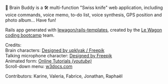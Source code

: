 🧠 Brain Buddy is a 🛠 multi-function "Swiss knife" web application, including voice commands, voice memo, to-do list, voice synthesis, GPS position and photo album... Have fun!

Rails app generated with [lewagon/rails-templates](https://github.com/lewagon/rails-templates), created by the [Le Wagon coding bootcamp](https://www.lewagon.com) team.
<br>

Credits:
<br>
Brain characters: <a href="http://www.freepik.com">Designed by upklyak / Freepik</a>
<br>
Talking microphone character: <a href="http://www.freepik.com">Designed by Freepik</a>
<br>
Animated form: <a href="https://www.youtube.com/embed/cxm5bCCa9OA">Online Tutorials <em>(youtube)</em></a>
<br>
Scroll-down menu: <a href="https://fr.w3docs.com/tools/code-editor/5815">w3docs.com</a>
<br>

Contributors:
Karine,
Valeria,
Fabrice,
Jonathan,
Raphaël
